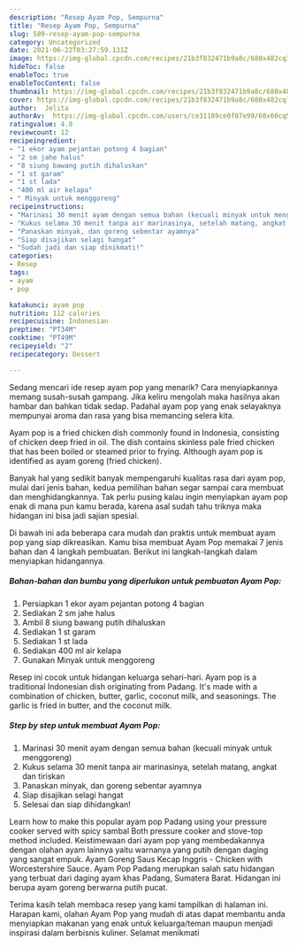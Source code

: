 ```yaml
---
description: "Resep Ayam Pop, Sempurna"
title: "Resep Ayam Pop, Sempurna"
slug: 589-resep-ayam-pop-sempurna
category: Uncategorized
date: 2021-06-22T03:27:59.131Z
image: https://img-global.cpcdn.com/recipes/21b3f832471b9a8c/680x482cq70/ayam-pop-foto-resep-utama.jpg
hideToc: false
enableToc: true
enableTocContent: false
thumbnail: https://img-global.cpcdn.com/recipes/21b3f832471b9a8c/680x482cq70/ayam-pop-foto-resep-utama.jpg
cover: https://img-global.cpcdn.com/recipes/21b3f832471b9a8c/680x482cq70/ayam-pop-foto-resep-utama.jpg
author:  Jelita
authorAv:  https://img-global.cpcdn.com/users/ce31189ce0f87e99/60x60cq50/avatar.jpg
ratingvalue: 4.8
reviewcount: 12
recipeingredient:
- "1 ekor ayam pejantan potong 4 bagian"
- "2 sm jahe halus"
- "8 siung bawang putih dihaluskan"
- "1 st garam"
- "1 st lada"
- "400 ml air kelapa"
- " Minyak untuk menggoreng"
recipeinstructions:
- "Marinasi 30 menit ayam dengan semua bahan (kecuali minyak untuk menggoreng)"
- "Kukus selama 30 menit tanpa air marinasinya, setelah matang, angkat dan tiriskan"
- "Panaskan minyak, dan goreng sebentar ayamnya"
- "Siap disajikan selagi hangat"
- "Sudah jadi dan siap dinikmati!"
categories:
- Resep
tags:
- ayam
- pop

katakunci: ayam pop 
nutrition: 112 calories
recipecuisine: Indonesian
preptime: "PT34M"
cooktime: "PT49M"
recipeyield: "2"
recipecategory: Dessert

---
```



Sedang mencari ide resep ayam pop yang menarik? Cara menyiapkannya memang susah-susah gampang. Jika keliru mengolah maka hasilnya akan hambar dan bahkan tidak sedap. Padahal ayam pop yang enak selayaknya mempunyai aroma dan rasa yang bisa memancing selera kita.


Ayam pop is a fried chicken dish commonly found in Indonesia, consisting of chicken deep fried in oil. The dish contains skinless pale fried chicken that has been boiled or steamed prior to frying. Although ayam pop is identified as ayam goreng (fried chicken).

Banyak hal yang sedikit banyak mempengaruhi kualitas rasa dari ayam pop, mulai dari jenis bahan, kedua pemilihan bahan segar sampai cara membuat dan menghidangkannya. Tak perlu pusing kalau ingin menyiapkan ayam pop enak di mana pun kamu berada, karena asal sudah tahu triknya maka hidangan ini bisa jadi sajian spesial.


Di bawah ini ada beberapa cara mudah dan praktis untuk membuat ayam pop yang siap dikreasikan. Kamu bisa membuat Ayam Pop memakai 7 jenis bahan dan 4 langkah pembuatan. Berikut ini langkah-langkah dalam menyiapkan hidangannya.

<!--inarticleads1-->

##### Bahan-bahan dan bumbu yang diperlukan untuk pembuatan Ayam Pop:

1. Persiapkan 1 ekor ayam pejantan potong 4 bagian
1. Sediakan 2 sm jahe halus
1. Ambil 8 siung bawang putih dihaluskan
1. Sediakan 1 st garam
1. Sediakan 1 st lada
1. Sediakan 400 ml air kelapa
1. Gunakan  Minyak untuk menggoreng


Resep ini cocok untuk hidangan keluarga sehari-hari. Ayam pop is a traditional Indonesian dish originating from Padang. It&#39;s made with a combination of chicken, butter, garlic, coconut milk, and seasonings. The garlic is fried in butter, and the coconut milk. 

<!--inarticleads2-->

##### Step by step untuk membuat Ayam Pop:

1. Marinasi 30 menit ayam dengan semua bahan (kecuali minyak untuk menggoreng)
1. Kukus selama 30 menit tanpa air marinasinya, setelah matang, angkat dan tiriskan
1. Panaskan minyak, dan goreng sebentar ayamnya
1. Siap disajikan selagi hangat
1. Selesai dan siap dihidangkan!

Learn how to make this popular ayam pop Padang using your pressure cooker served with spicy sambal Both pressure cooker and stove-top method included. Keistimewaan dari ayam pop yang membedakannya dengan olahan ayam lainnya yaitu warnanya yang putih dengan daging yang sangat empuk. Ayam Goreng Saus Kecap Inggris - Chicken with Worcestershire Sauce. Ayam Pop Padang merupkan salah satu hidangan yang terbuat dari daging ayam khas Padang, Sumatera Barat. Hidangan ini berupa ayam goreng berwarna putih pucat. 

Terima kasih telah membaca resep yang kami tampilkan di halaman ini. Harapan kami, olahan Ayam Pop yang mudah di atas dapat membantu anda menyiapkan makanan yang enak untuk keluarga/teman maupun menjadi inspirasi dalam berbisnis kuliner. Selamat menikmati
